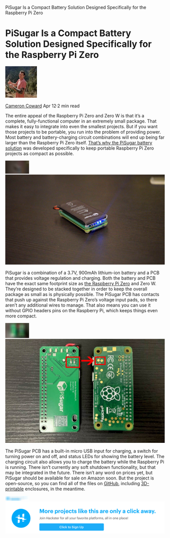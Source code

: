 PiSugar Is a Compact Battery Solution Designed Specifically for the Raspberry Pi Zero

# PiSugar Is a Compact Battery Solution Designed Specifically for the Raspberry Pi Zero

[![1*dHDkUb1xLjTUc8ZNnT7_ig.jpeg](../_resources/da94e38ddec2451ecba2873feb493927.jpg)](https://blog.hackster.io/@cameroncoward?source=post_header_lockup)

[Cameron Coward](https://blog.hackster.io/@cameroncoward)
Apr 12·2 min read

The entire appeal of the Raspberry Pi Zero and Zero W is that it’s a complete, fully-functional computer in an extremely small package. That makes it easy to integrate into even the smallest projects. But if you want those projects to be portable, you run into the problem of providing power. Most battery and battery-charging circuit combinations will end up being far larger than the Raspberry Pi Zero itself. [That’s why the PiSugar battery solution](https://hackaday.io/project/164733-pisugar-battery-for-raspberry-pi-zero) was developed specifically to keep portable Raspberry Pi Zero projects as compact as possible.

![](../_resources/c66a8f25b93074579297dbb9fc36afbf.png)![1*JG2GSECdHMhgGyhZEYJFZw.jpeg](../_resources/5dbacda703df6cfe576397ac38d19369.jpg)

PiSugar is a combination of a 3.7V, 900mAh lithium-ion battery and a PCB that provides voltage regulation and charging. Both the battery and PCB have the exact same footprint size as [the Raspberry Pi Zero](https://www.hackster.io/raspberry-pi) and Zero W. They’re designed to be stacked together in order to keep the overall package as small as is physically possible. The PiSugar PCB has contacts that push up against the Raspberry Pi Zero’s voltage input pads, so there aren’t any additional wires to manage. That also means you can use it without GPIO headers pins on the Raspberry Pi, which keeps things even more compact.

![](../_resources/53be5f82807283d775525080f5da7cf1.png)![1*NZ__WwPnbdp7irKoCNqpPA.jpeg](../_resources/c81784ed80ae1501ffa0e31aa0c31fe1.jpg)

The PiSugar PCB has a built-in micro USB input for charging, a switch for turning power on and off, and status LEDs for showing the battery level. The charging circuit also allows you to charge the battery while the Raspberry Pi is running. There isn’t currently any soft shutdown functionality, but that may be integrated in the future. There isn’t any word on prices yet, but PiSugar should be available for sale on Amazon soon. But the project is open-source, so you can find all of the files on [GitHub](https://github.com/PiSugar), including [3D-printable](https://www.hackster.io/3d-printing) enclosures, in the meantime.

[![](../_resources/3d4388fa21821003ba071476b5dbb0c2.png)![1*8_YOyZPmY2Lhloa6m_aPpQ.png](../_resources/9e8892241e5470353a584e0a512cca5f.png)](http://hackster.io/raspberry-pi)